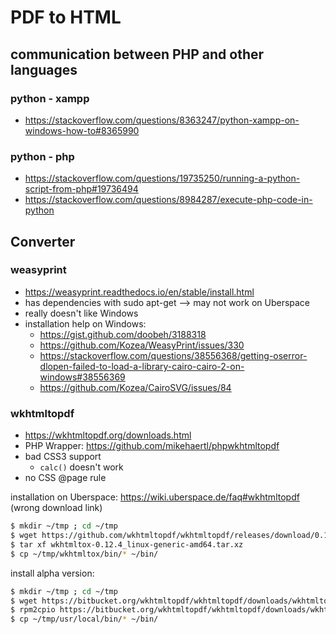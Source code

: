 # PDF to HTML

## communication between PHP and other languages

### python - xampp

* https://stackoverflow.com/questions/8363247/python-xampp-on-windows-how-to#8365990

### python - php

* https://stackoverflow.com/questions/19735250/running-a-python-script-from-php#19736494
* https://stackoverflow.com/questions/8984287/execute-php-code-in-python


## Converter

### weasyprint

* https://weasyprint.readthedocs.io/en/stable/install.html
* has dependencies with sudo apt-get --> may not work on Uberspace
* really doesn't like Windows
* installation help on Windows:
  * https://gist.github.com/doobeh/3188318
  * https://github.com/Kozea/WeasyPrint/issues/330
  * https://stackoverflow.com/questions/38556368/getting-oserror-dlopen-failed-to-load-a-library-cairo-cairo-2-on-windows#38556369
  * https://github.com/Kozea/CairoSVG/issues/84

### wkhtmltopdf

* https://wkhtmltopdf.org/downloads.html
* PHP Wrapper: https://github.com/mikehaertl/phpwkhtmltopdf
* bad CSS3 support
  * `calc()` doesn't work
* no CSS @page rule


installation on Uberspace: https://wiki.uberspace.de/faq#wkhtmltopdf (wrong download link)

```bash
$ mkdir ~/tmp ; cd ~/tmp
$ wget https://github.com/wkhtmltopdf/wkhtmltopdf/releases/download/0.12.4/wkhtmltox-0.12.4_linux-generic-amd64.tar.xz
$ tar xf wkhtmltox-0.12.4_linux-generic-amd64.tar.xz
$ cp ~/tmp/wkhtmltox/bin/* ~/bin/
```

install alpha version:

```bash
$ mkdir ~/tmp ; cd ~/tmp
$ wget https://bitbucket.org/wkhtmltopdf/wkhtmltopdf/downloads/wkhtmltox-0.13.0-alpha-7b36694_linux-centos6-amd64.rpm
$ rpm2cpio https://bitbucket.org/wkhtmltopdf/wkhtmltopdf/downloads/wkhtmltox-0.13.0-alpha-7b36694_linux-centos6-amd64.rpm | cpio -idmv
$ cp ~/tmp/usr/local/bin/* ~/bin/
```

